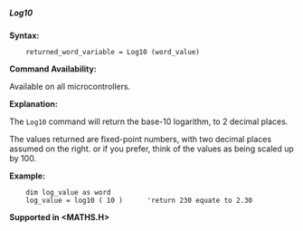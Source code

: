 <div class="section">

<div class="titlepage">

<div>

<div>

##### <span id="log10"></span>Log10

</div>

</div>

</div>

<span class="strong">**Syntax:**</span>

``` screen
    returned_word_variable = Log10 (word_value)
```

<span class="strong">**Command Availability:**</span>

Available on all microcontrollers.

<span class="strong">**Explanation:**</span>

The `Log10` command will return the base-10 logarithm, to 2 decimal
places.

The values returned are fixed-point numbers, with two decimal places
assumed on the right. or if you prefer, think of the values as being
scaled up by 100.

<span class="strong">**Example:**</span>

``` screen
    dim log_value as word
    log_value = log10 ( 10 )      'return 230 equate to 2.30
```

<span class="strong">**Supported in &lt;MATHS.H&gt;**</span>

</div>
